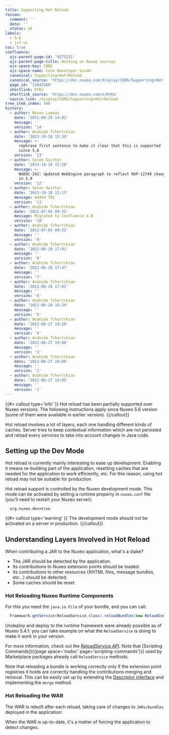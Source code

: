 ```yaml
---
title: Supporting Hot Reload
review:
  comment: ''
  date: ''
  status: ok
labels:
  - 5-6
  - jsf-ui
toc: true
confluence:
  ajs-parent-page-id: '9275231'
  ajs-parent-page-title: Working on Nuxeo sources
  ajs-space-key: CORG
  ajs-space-name: Core Developer Guide
  canonical: Supporting+Hot+Reload
  canonical_source: 'https://doc.nuxeo.com/display/CORG/Supporting+Hot+Reload'
  page_id: '11043369'
  shortlink: KYKo
  shortlink_source: 'https://doc.nuxeo.com/x/KYKo'
  source_link: /display/CORG/Supporting+Hot+Reload
tree_item_index: 500
history:
  - author: Manon Lumeau
    date: '2015-09-29 14:02'
    message: ''
    version: '14'
  - author: Anahide Tchertchian
    date: '2013-10-18 15:38'
    message: >-
      rephrase first sentence to make it clear that this is supported
      since 5.6
    version: '13'
  - author: Solen Guitter
    date: '2013-10-18 15:28'
    message: >-
      NXDOC-242: Updated WebEngine paragraph to reflect NXP-12749 changes
      in 5.8
    version: '12'
  - author: Solen Guitter
    date: '2013-10-18 12:13'
    message: Added TOC
    version: '11'
  - author: Anahide Tchertchian
    date: '2012-07-03 09:32'
    message: Migrated to Confluence 4.0
    version: '10'
  - author: Anahide Tchertchian
    date: '2012-07-03 09:32'
    message: ''
    version: '9'
  - author: Anahide Tchertchian
    date: '2012-06-29 17:01'
    message: ''
    version: '8'
  - author: Anahide Tchertchian
    date: '2012-06-28 17:47'
    message: ''
    version: '7'
  - author: Anahide Tchertchian
    date: '2012-06-28 17:42'
    message: ''
    version: '6'
  - author: Anahide Tchertchian
    date: '2012-06-28 16:34'
    message: ''
    version: '5'
  - author: Anahide Tchertchian
    date: '2012-06-27 19:20'
    message: ''
    version: '4'
  - author: Anahide Tchertchian
    date: '2012-06-27 19:08'
    message: ''
    version: '3'
  - author: Anahide Tchertchian
    date: '2012-06-27 19:06'
    message: ''
    version: '2'
  - author: Anahide Tchertchian
    date: '2012-06-27 19:05'
    message: ''
    version: '1'
---
```


{{#> callout type='info' }}
Hot reload has been partially supported over Nuxeo versions. The following instructions apply since Nuxeo 5.6 version (some of them were available in earlier version).
{{/callout}}

Hot reload involves a lot of layers, each one handling different kinds of caches. Server tries to keep contextual information which are not persisted and reload every services to take into account changes in Java code.

<!--JSF Instructions
Sometimes hot reload needs to be very smooth, when installing Studio packages from the Admin Center for instance. In these cases, the whole application does not need to be reloaded, and the current user view needs to keep its context (authentication, current page, current document, etc.)

In other cases the application needs to be reloaded completely to take into account changes in Java code, and the current context cannot always be restored to its previous state.
-->

## Setting up the Dev Mode

Hot reload is currently mainly interesting to ease up development. Enabling it means re-building part of the application, resetting caches that are needed for the application to work efficiently, etc. For this reason, using hot reload may not be suitable for production.

Hot reload support is controlled by the Nuxeo development mode. This mode can be activated by setting a runtime property in `nuxeo.conf` file (you'll need to restart your Nuxeo server):

```
  org.nuxeo.dev=true
```

<!--JSF Instructions
{{{multiexcerpt name='JSF-UI-required' page='nxdoc/generic-multi-excerpts'}}}

Activating this mode can also be done in the Admin Center, in the **Update Center** > **Nuxeo Studio** tab, or in the **System information** > **Setup** tab.

The development mode is checked by code whenever performing actions that would involve hot reload (when trying to install packages from the Update Center, or bypassing some caches during rendering, for instance). But some parts of the application may need the server to be started with the dev mode enabled (or disabled) for this property to be taken into account properly, so it is recommended to restart the server at least once after changing this property value.
-->

{{#> callout type='warning' }}
The development mode should not be activated on a server in production.
{{/callout}}

## Understanding Layers Involved in Hot Reload

When contributing a JAR to the Nuxeo application, what's a stake?

- The JAR should be detected by the application.
- Its contributions to Nuxeo extension points should be loaded.
- Its contributions to other resources (XHTML files, message bundles, etc...) should be detected.
- Some caches should be reset.

### Hot Reloading Nuxeo Runtime Components

For this you need the `java.io.File` of your bundle, and you can call:

```java
  Framework.getService(ReloadService.class).reloadBundles(new ReloadContext().deploy(file));
```

Undeploy and deploy to the runtime framework were already possible as of Nuxeo 5.4.1: you can take example on what the `ReloadService` is doing to make it work in your version.

For more information, check out the [ReloadService API](https://github.com/nuxeo/nuxeo-runtime/blob/master/nuxeo-runtime-reload/src/main/java/org/nuxeo/runtime/reload/ReloadService.java). Note that [Scripting Commands]({{page space='nxdoc' page='scripting-commands'}}) used by Marketplace packages already call `ReloadService` methods.

Note that reloading a bundle is working correctly only if the extension point registries it holds are correctly handling the contributions merging and removal. This can be easily set up by extending the [Descriptor interface](https://github.com/nuxeo/nuxeo-runtime/blob/master/nuxeo-runtime/src/main/java/org/nuxeo/runtime/model/ContributionFragmentRegistry.java) and implementing the `merge` method.

### Hot Reloading the WAR

The WAR is rebuilt after each reload, taking care of changes to `JARs/bundles` deployed in the application:

When the WAR is up-to-date, it's a matter of forcing the application to detect changes.

<!--JSF Instructions

##### XHTML Files

XHTML files can be hot reloaded from the `nuxeo.war` directory. In order to activate this, the runtime property `**facelets.REFRESH_PERIOD**` can be set to "2" for instance: it will force facelets to refresh pages that have changed in the last 2s. Since 5.6, activating the development mode is enough: it will force the facelets refresh period to 2s.

Then you can directly edit the XHTML files from here or copy manually the XHTML files you edited from your IDE into this directory.

{{#> callout type='note' }}

Do not forget to disable this option for production, as detecting changes on XHTML files is costly for the server.

{{/callout}}

##### Message Bundles

Message files can be hot reloaded from the `nuxeo.war/WEB-INF` directory. The resources cache needs to be reset first. This is done by listening to the runtime "flush" event (see above) and can also be triggered by the user action "Dev mode: force flush" action available in the user menu on top of all pages.

 -->

<!--JSF Instructions

##### JSF Navigation Cases

Currently, JSF navigation cases can only be reset when the JSF development mode is activated. But when activating this, hot reload breaks the user current view, so new navigation cases are detected thanks to a hack in Nuxeo code, activated when the Nuxeo development mode is.

##### Other Configurations

Other configurations (other kinds of JSF contributions to the `faces-config.xml` file, contributions to the Seam `pages.xml` file, contributions to the `web.xml` file, etc...) are **not** currently hot-reloaded by activating the Nuxeo development mode.

#### Resetting High Level Caches

Seam components may hold high level caches. Since the web session is not impacted by a simple hot reload, and since Seam components instances are not shared by users, there is no direct way to inform all users of the application that their Seam components need to reset and rebuild their cache.

For a Seam component to reset its cache correctly, it can use the following tricks:

- When dev mode is set (and only then: the rest of the time, cache invalidation should be handled as usual, regardless of hot reload support), it can check if the service it relies on has changed. This can be done only with services implementing the `org.nuxeo.runtime.service.TimestampedService` interface: Whenever a change is done on this service, a timestamp will be changed on the service.

Here is sample code checking for changes on the type service for instance:

```
@In(create = true)
protected TypeManager typeManager;

// helper seam component to handle hot reload
@In(create = true)
protected NuxeoSeamHotReloader seamReload;

// cache map
protected Map<String, List<List<Type>>> typesMap;

// cache timestamp
protected Long typesMapTimestamp;

@Factory(value = "typesMap", scope = EVENT)
public Map<String, List<List<Type>>> getTypes() {
    if (typesMap == null
            || (seamReload.isDevModeSet() && seamReload.shouldResetCache(
                    typeManager, typesMapTimestamp))) {
       // reset the cache map here
       typesMap = buildTypesMap();
    }
    return typesMap;
}

protected Map<String, List<List<Type>>> buildTypesMap() {
  [...]
}

```

If your cache relies on several services, or on a service that is not implementing the `TimestampedService` interface (or if you simply do not want the reset to be done only when really needed), you can also just check for a similar timestamp kept on the `ReloadService`: it will track if a flush was triggered since the last time you built the cache.

This is automatically done when the Nuxeo developement mode is activated: when navigating, all users will detect that a flush was called on the `ReloadService`, and a Seam flush event will be sent. So you can just add an observer for this Seam event, for instance:

```
@Observer(value = { EventNames.FLUSH_EVENT }, create = false)
@BypassInterceptors
public void onHotReloadFlush() {
  // reset seam component cache
}

```

Note that currently, automatic detection does not only send the "flush" seam event: it also sends a bunch of Seam events that most of Seam components already observe to reset their cache, to ease up hot reload support on this layer.

Check out Seam components named [seamReloadContext](https://github.com/nuxeo/nuxeo-jsf/blob/master/nuxeo-platform-webapp-base/src/main/java/org/nuxeo/ecm/webapp/seam/NuxeoSeamHotReloadContextKeeper.java) and [seamReload](https://github.com/nuxeo/nuxeo-jsf/blob/master/nuxeo-platform-webapp-base/src/main/java/org/nuxeo/ecm/webapp/seam/NuxeoSeamHotReloader.java) for more information.

-->

<!--JSF Instructions

## Hot reloading Seam Components

Seam components can also be hot redeployed. This can save a lot of time (and server restarts). This is not controlled by the Nuxeo development mode as it relies on other configurations to be available.

To activate Seam Hot reload you need to:

1.  Put an empty file at `nuxeo.ear/config/seam-debug.properties`.
    Since 5.6, setting the property "org.nuxeo.seam.debug" to value "true", in the `bin/nuxeo.conf` file is equivalent.
2.  Install the suitable seam debug library for your version of Nuxeo into the `nxserver/bundles/` folder. The JAR is named "nuxeo-platform-seam-debug-5.5.jar" for version 5.5\. You can use our [Maven repository](https://maven.nuxeo.org/nexus/index.html#nexus-search;gav~~jboss-seam-debug~~~) for selecting and downloading the JAR. This will place the JBoss Seam library into folder `nxserver/nuxeo.war/WEB-INF/lib` at startup and activate Seam debug features on the application.

If you're using Nuxeo IDE, these settings are not needed because they're installed by default, and the debug JAR is included in the SDK.

### Selecting the Seam Components That Can Be Hot Reloaded

Because of the way Seam hot reload works, you have to select what Seam Components must be hot reloadable. This is done by telling the deployment system which bundle and what classes must be reloadable.

In your bundle, add the following lines at the end of you `deployment-fragment.xml` (since `5.4.2`).

```
<seamHotDeploy>
  <include>**/*Bean.class</include>
</seamHotDeploy>

```

This instruct the deployer for extracting all the classes suffixed by `Bean` into the `nuxeo.war/WEB-INF/dev` folder and to extract the others into a new `bundle-seamhotdeploy.jar` folder and to rename the original JAR to `bundle.jar~seamhotdeploy`.

For backward compatibility, we also include the classes selected in the `seam-debug.properties` in the config folder and the bundle's `seam.properties`.

### How Does It Work and What Are the Limitations?

During deployment preprocessing, the "hot reloadable JARs" will be split:

- Seam classes made for hot reload will be copied into `nuxeo.ear/nuxeo.war/WEB-INF/dev`;
- Other JAR ressources (class, XML, manifest ...) will remain in another JAR that will be deployed instead of the original one

Classes in `nuxeo.ear/nuxeo.war/WEB-INF/dev` will be deployed by Seam in a separated class loader and will be hot-reloadable.

Since these classes are in a child classloader, they can access other Seam components, but other Seam components can not see them.

### How Do I Reload My Classes?

You have to copy your updated classes into `nuxeo.ear/nuxeo.war/WEB-INF/dev`.

To trigger the hot reload, you can either:

- Use the SeamReload action link that is available in the default nuxeo-dm packaging,
- Or call the URL: [`http://127.0.0.1:8080/nuxeo/restAPI/seamReload`](http://127.0.0.1:8080/nuxeo/restAPI/seamReload)

-->
